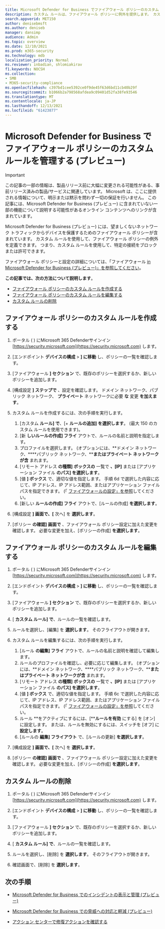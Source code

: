 ```yaml
---
title: Microsoft Defender for Business でファイアウォール ポリシーのカスタム ルールを管理する
description: カスタム ルールは、ファイアウォール ポリシーに例外を提供します。 カスタム ルールを使用して、Microsoft Defender for Business の特定の接続をブロックまたは許可できます。
search.appverid: MET150
author: denisebmsft
ms.author: deniseb
manager: dansimp
audience: Admin
ms.topic: overview
ms.date: 12/10/2021
ms.prod: m365-security
ms.technology: mdb
localization_priority: Normal
ms.reviewer: inbadian, shlomiakirav
f1.keywords: NOCSH
ms.collection:
- SMB
- M365-security-compliance
ms.openlocfilehash: c397bd1cee5392ce0f9de45f63d6bd11cb40b29f
ms.sourcegitcommit: b1066b2a798568afdea9c09401d52fa38fe93546
ms.translationtype: MT
ms.contentlocale: ja-JP
ms.lasthandoff: 12/13/2021
ms.locfileid: "61423877"
---
```

# <a name="manage-your-custom-rules-for-firewall-policies-in-microsoft-defender-for-business-preview"></a>Microsoft Defender for Business でファイアウォール ポリシーのカスタム ルールを管理する (プレビュー)

> [!IMPORTANT]
> この記事の一部の情報は、製品リリース前に大幅に変更される可能性がある、事前リリース済みの製品/サービスに関連しています。 Microsoft は、ここに提供される情報について、明示または黙示を問わず一切の保証を行いません。 この記事には、Microsoft Defender for Business (プレビュー) に含まれていない一部の機能について説明する可能性があるオンライン コンテンツへのリンクが含まれています。

Microsoft Defender for Business (プレビュー) には、望ましくないネットワーク トラフィックからデバイスを保護するためのファイアウォール ポリシーが含まれています。 カスタム ルールを使用して、ファイアウォール ポリシーの例外を定義できます。 つまり、カスタム ルールを使用して、特定の接続をブロックまたは許可できます。

ファイアウォール ポリシーと設定の詳細については、「ファイアウォール [in Microsoft Defender for Business (プレビュー)」を参照してください](mdb-firewall.md)。

**この記事では、次の方法について説明します**。

- [ファイアウォール ポリシーのカスタム ルールを作成する](#create-a-custom-rule-for-a-firewall-policy)
- [ファイアウォール ポリシーのカスタム ルールを編集する](#edit-a-custom-rule-for-a-firewall-policy)
- [カスタム ルールの削除](#delete-a-custom-rule)

## <a name="create-a-custom-rule-for-a-firewall-policy"></a>ファイアウォール ポリシーのカスタム ルールを作成する

1. ポータル ( ) にMicrosoft 365 Defenderサインイン [https://security.microsoft.com](https://security.microsoft.com) します。

2. [エンドポイント **デバイスの構成**  >  **] に移動** し、ポリシーの一覧を確認します。

3. [ファイアウォール **] セクション** で、既存のポリシーを選択するか、新しいポリシーを追加します。

4. [構成設定 **] ステップで** 、設定を確認します。 ドメイン ネットワーク、パブリック ネットワーク、 **プライベート** ネットワークに必要 **な** 変更 **を加えます**。

5. カスタム ルールを作成するには、次の手順を実行します。 

   1. [カスタム **ルール] で**、[+ **ルールの追加] を選択します**。 (最大 150 のカスタム ルールを使用できます)。
   2. [新 **しいルールの作成] フライ** アウトで、ルールの名前と説明を指定します。
   3. プロファイルを選択します。 (オプションには、**ドメイン ネットワーク、****パブリック ネットワーク、****またはプライベート ネットワークが含** まれます。
   4. [リモート アドレス **の種類] ボックスの** 一覧で **、[IP]** または [アプリケーション ファイル **のパス] を選択します**。
   5. [値 **] ボックス** で、適切な値を指定します。 手順 6d で選択した内容に応じて、IP アドレス、IP アドレス範囲、またはアプリケーション ファイル パスを指定できます。 (「 [ファイアウォールの設定」を参照](mdb-firewall.md)してください。
   6. [新しい **ルールの作成] フライ** アウトで、[ルールの作成] **を選択します**。 

6. [構成設定 **] 画面で、[** 次へ] を **選択します**。

7. [ポリシー **の確認] 画面で** 、ファイアウォール ポリシー設定に加えた変更を確認します。 必要な変更を加え、[ポリシーの作成] **を選択します**。

## <a name="edit-a-custom-rule-for-a-firewall-policy"></a>ファイアウォール ポリシーのカスタム ルールを編集する

1. ポータル ( ) にMicrosoft 365 Defenderサインイン [https://security.microsoft.com](https://security.microsoft.com) します。

2. [エンドポイント **デバイスの構成**  >  **] に移動** し、ポリシーの一覧を確認します。

3. [ファイアウォール **] セクション** で、既存のポリシーを選択するか、新しいポリシーを追加します。

4. [ **カスタム ルール] で**、ルールの一覧を確認します。

5. ルールを選択し、[編集] を **選択します**。 そのフライアウトが開きます。

6. カスタム ルールを編集するには、次の手順を実行します。

   1. [ルール **の編集] フライ** アウトで、ルールの名前と説明を確認して編集します。
   2. ルールのプロファイルを確認し、必要に応じて編集します。 (オプションには、**ドメイン ネットワーク、****パブリック ネットワーク、****またはプライベート ネットワークが含** まれます。
   3. [リモート アドレス **の種類] ボックスの** 一覧で **、[IP]** または [アプリケーション ファイル **のパス] を選択します**。
   4. [値 **] ボックス** で、適切な値を指定します。 手順 6c で選択した内容に応じて、IP アドレス、IP アドレス範囲、またはアプリケーション ファイル パスを指定できます。 (「 [ファイアウォールの設定」を参照](mdb-firewall.md)してください。
   5. ルール **をアクティブにするには、[****ルールを有効** にする] を [オン] に設定します。 または、ルールを無効にするには、スイッチを [オフ] に **設定します**。
   6. [ルールの **編集] フライアウト** で、[ルールの更新] **を選択します**。 

7. [構成設定 **] 画面で、[** 次へ] を **選択します**。

8. [ポリシー **の確認] 画面で** 、ファイアウォール ポリシー設定に加えた変更を確認します。 必要な変更を加え、[ポリシーの作成] **を選択します**。

## <a name="delete-a-custom-rule"></a>カスタム ルールの削除

1. ポータル ( ) にMicrosoft 365 Defenderサインイン [https://security.microsoft.com](https://security.microsoft.com) します。

2. [エンドポイント **デバイスの構成**  >  **] に移動** し、ポリシーの一覧を確認します。

3. [ファイアウォール **] セクション** で、既存のポリシーを選択するか、新しいポリシーを追加します。

4. [ **カスタム ルール] で**、ルールの一覧を確認します。

5. ルールを選択し、[削除] を **選択します**。 そのフライアウトが開きます。

6. 確認画面で、[削除] を **選択します**。 

## <a name="next-steps"></a>次の手順

- [Microsoft Defender for Business でのインシデントの表示と管理 (プレビュー)](mdb-view-manage-incidents.md)

- [Microsoft Defender for Business での脅威への対応と軽減 (プレビュー)](mdb-respond-mitigate-threats.md)

- [アクション センターで修復アクションを確認する](mdb-review-remediation-actions.md)